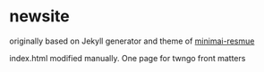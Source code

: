 # newsite

originally based on Jekyll generator and theme of [minimai-resmue](https://github.com/murraco/jekyll-theme-minimal-resume)

index.html modified manually. One page for twngo front matters
